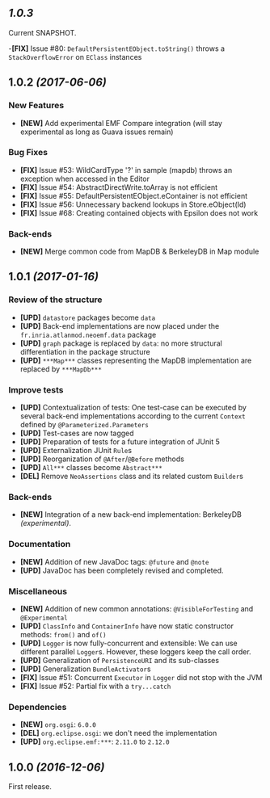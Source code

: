 ## *1.0.3*

Current SNAPSHOT.

-__[FIX]__ Issue #80: 
`DefaultPersistentEObject.toString()` throws a `StackOverflowError` on `EClass`
instances 

## 1.0.2 _(2017-06-06)_

### New Features
- __[NEW]__ Add experimental EMF Compare integration (will stay experimental as
  long as Guava issues remain)

### Bug Fixes
- __[FIX]__ Issue #53: WildCardType '?' in sample (mapdb) throws an exception
  when accessed in the Editor
- __[FIX]__ Issue #54: AbstractDirectWrite.toArray is not efficient
- __[FIX]__ Issue #55: DefaultPersistentEObject.eContainer is not efficient
- __[FIX]__ Issue #56: Unnecessary backend lookups in Store.eObject(Id)
- __[FIX]__ Issue #68: Creating contained objects with Epsilon does not work

### Back-ends
- __[NEW]__ Merge common code from MapDB & BerkeleyDB in Map module

## 1.0.1 _(2017-01-16)_

### Review of the structure
- __[UPD]__ `datastore` packages become `data`
- __[UPD]__ Back-end implementations are now placed under the `fr.inria.atlanmod.neoemf.data` package
- __[UPD]__ `graph` package is replaced by `data`: no more structural differentiation in the package structure
- __[UPD]__ `***Map***` classes representing the MapDB implementation are replaced by `***MapDb***`

### Improve tests
- __[UPD]__ Contextualization of tests: One test-case can be executed by several back-end implementations according to 
  the current `Context` defined by `@Parameterized.Parameters`
- __[UPD]__ Test-cases are now tagged
- __[UPD]__ Preparation of tests for a future integration of JUnit 5
- __[UPD]__ Externalization JUnit `Rule`s
- __[UPD]__ Reorganization of `@After`/`@Before` methods
- __[UPD]__ `All***` classes become `Abstract***`
- __[DEL]__ Remove `NeoAssertions` class and its related custom `Builder`s

### Back-ends
- __[NEW]__ Integration of a new back-end implementation: BerkeleyDB *(experimental)*.

### Documentation
- __[NEW]__ Addition of new JavaDoc tags: `@future` and `@note`
- __[UPD]__ JavaDoc has been completely revised and completed.

### Miscellaneous
- __[NEW]__ Addition of new common annotations: `@VisibleForTesting` and `@Experimental`
- __[UPD]__ `ClassInfo` and `ContainerInfo` have now static constructor methods: `from()` and `of()`
- __[UPD]__ `Logger` is now fully-concurrent and extensible: We can use different parallel `Logger`s. However, these loggers keep the call order.
- __[UPD]__ Generalization of `PersistenceURI` and its sub-classes
- __[UPD]__ Generalization `BundleActivator`s
- __[FIX]__ Issue #51: Concurrent `Executor` in `Logger` did not stop with the JVM
- __[FIX]__ Issue #52: Partial fix with a `try...catch`

### Dependencies
- __[NEW]__ `org.osgi`: `6.0.0`
- __[DEL]__ `org.eclipse.osgi`: we don't need the implementation
- __[UPD]__ `org.eclipse.emf:***`: `2.11.0` to `2.12.0`


## 1.0.0 _(2016-12-06)_

First release.
